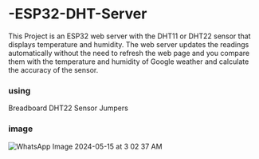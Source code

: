 # -ESP32-DHT-Server
 This Project is an ESP32 web server with the DHT11 or DHT22 sensor that displays temperature and humidity. The web server updates the readings automatically without the need to refresh the web page and you compare them with the temperature and humidity of Google weather and calculate the accuracy of the sensor.

  ### using 
  Breadboard 
  DHT22 Sensor
  Jumpers 
 

 
 ### image
 ![WhatsApp Image 2024-05-15 at 3 02 37 AM](https://github.com/yasmeenkhaled/-ESP32-DHT-Server/assets/93330964/ab0e10a9-7fb9-4e35-aeb9-01b32556b221)
  
